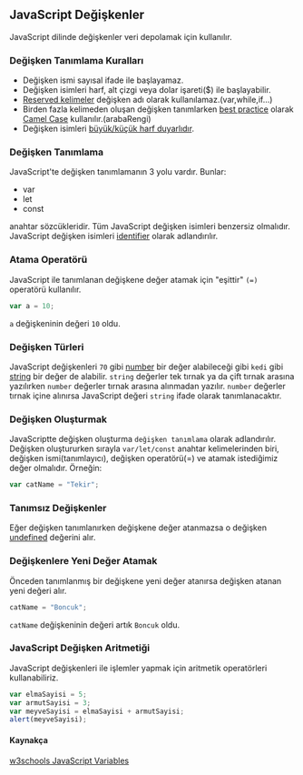 ## JavaScript Değişkenler
JavaScript dilinde değişkenler veri depolamak için kullanılır.

### Değişken Tanımlama Kuralları
- Değişken ismi sayısal ifade ile başlayamaz.
- Değişken isimleri harf, alt çizgi veya dolar işareti($) ile başlayabilir.
- [Reserved kelimeler](## "JavaScript için ayrılmış kelimeler") değişken adı olarak kullanılamaz.(var,while,if...)
- Birden fazla kelimeden oluşan değişken tanımlarken [best practice](## "genelgeçer kullanım alışkanlığı") olarak [Camel Case](## "Birden çok kelimeden oluşan değişken veya fonksiyon tanımlanırken ilk kelimenin baş harfi küçük ve diğer bütün kelimelerin baş harfi büyük olacak şekilde bitişik tanımlama yapılarak kullanılır.") kullanılır.(arabaRengi)
- Değişken isimleri [büyük/küçük harf duyarlıdır](## "arabaRengi ve ArabaRengi farklı değişkenlerdir").

### Değişken Tanımlama 
JavaScript'te değişken tanımlamanın 3 yolu vardır. Bunlar:
- var
- let
- const 

anahtar sözcükleridir.
Tüm JavaScript değişken isimleri benzersiz olmalıdır.
JavaScript değişken isimleri [identifier](## "tanımlayıcı") olarak adlandırılır.

### Atama Operatörü
JavaScript ile tanımlanan değişkene değer atamak için "eşittir" `(=)` operatörü kullanılır.
```javascript
var a = 10;
```
`a` değişkeninin değeri `10` oldu.

### Değişken Türleri
JavaScript değişkenleri `70` gibi [number](## "sayısal") bir değer alabileceği gibi `kedi` gibi [string](## "metinsel") bir değer de alabilir.
`string` değerler tek tırnak ya da çift tırnak arasına yazılırken `number` değerler tırnak arasına alınmadan yazılır.
`number` değerler tırnak içine alınırsa JavaScript değeri `string` ifade olarak tanımlanacaktır.

### Değişken Oluşturmak
JavaScriptte değişken oluşturma `değişken tanımlama` olarak adlandırılır.
Değişken oluştururken sırayla `var/let/const` anahtar kelimelerinden biri, değişken ismi(tanımlayıcı), değişken operatörü(=) ve atamak istediğimiz değer olmalıdır. Örneğin:
```javascript
var catName = "Tekir";
```

### Tanımsız Değişkenler
Eğer değişken tanımlanırken değişkene değer atanmazsa o değişken [undefined](## "tanımsız") değerini alır.

### Değişkenlere Yeni Değer Atamak
Önceden tanımlanmış bir değişkene yeni değer atanırsa değişken atanan yeni değeri alır.
```javascript
catName = "Boncuk";
```
`catName` değişkeninin değeri artık `Boncuk` oldu.

### JavaScript Değişken Aritmetiği
JavaScript değişkenleri ile işlemler yapmak için aritmetik operatörleri kullanabiliriz.

```javascript
var elmaSayisi = 5;
var armutSayisi = 3;
var meyveSayisi = elmaSayisi + armutSayisi;
alert(meyveSayisi);
```

#### Kaynakça

[w3schools JavaScript Variables](https://www.w3schools.com/js/js_variables.asp)
